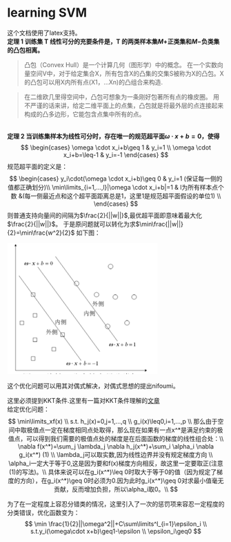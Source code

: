 # learning SVM
这个文档使用了latex支持。
<br>**定理 1 训练集 T 线性可分的充要条件是，T 的两类样本集$M+$正类集和$M-$负类集的凸包相离。**
>凸包（Convex Hull）是一个计算几何（图形学）中的概念。
在一个实数向量空间V中，对于给定集合X，所有包含X的凸集的交集S被称为X的凸包。X的凸包可以用X内所有点(X1，...Xn)的凸组合来构造.

>在二维欧几里得空间中，凸包可想象为一条刚好包著所有点的橡皮圈。
用不严谨的话来讲，给定二维平面上的点集，凸包就是将最外层的点连接起来构成的凸多边形，它能包含点集中所有的点。

<br>**定理 2 当训练集样本为线性可分时，存在唯一的规范超平面$\omega ·x+b=0$，使得**
$$
\begin{cases}
\omega \cdot x_i+b\geq 1 & y_i=1 \\
\omega \cdot x_i+b=\leq-1 & y_i=-1
\end{cases}
$$
规范超平面的定义是：
$$
\begin{cases}
y_i\cdot(\omega \cdot x_i+b)\geq 0 & y_i=1 (保证每一侧的值都正确划分)\\
\min\limits_{i=1,...,l}|\omega \cdot x_i+b|=1 & l为所有样本点个数 &(每一侧最近点和这个超平面距离总是1，这里1是规范超平面假设的单位1) \\
\end{cases}
$$
则普通支持向量间的间隔为$\frac{2}{||w||}$,最优超平面即意味着最大化$\frac{2}{||w||}$。
于是原问题就可以转化为求$\min\frac{||w||}{2}=\min\frac{w^2}{2}$
如下图：

![图片1](.\SVM-LinearBorder.png)

这个优化问题可以用其对偶式解决，对偶式思想的提出nifoumi。

这里必须提到KKT条件.这里有一篇对KKT条件理解的[文章](https://www.zhihu.com/question/23311674/answer/235256926)
<br>给定优化问题：
$$
\min\limits_xf(x) \\
s.t. h_j(x)=0,j=1,...,q \\
g_i(x)\leq0,i=1,...,p \\
那么由于空间中取极值点一定在梯度相同点处取得，那么现在如果有一点x^*是满足约束的极值点，可以得到我们需要的极值点处的梯度是在后面函数的梯度的线性组合处：\\
\nabla f(x^*)=\sum_j \lambda_j \nabla h_j(x^*)+\sum_i \alpha_i \nabla g_i(x^*) (1)  \\
\lambda_j可以取实数,因为线性边界并没有规定梯度方向 \\
\alpha_i一定大于等于0,这是因为要和f(x)梯度方向相反，故这里一定要取正(注意(1)的写法)。\\
具体来说可以在g_i(x^*)\leq 0时取大于等于0的值（因为规定了梯度的方向），在g_i(x^*)\geq 0时必须为0.因为此时g_i(x^*)\geq 0对求最小值毫无贡献，反而增加负担，所以\alpha_i取0。\\
$$

为了在一定程度上容忍分错类的情况，这里引入了一次的惩罚项来容忍一定程度的分类错误，优化函数变为：
$$
\min \frac{1}{2}||\omega^2||+C\sum\limits^l_{i=1}\epsilon_i \\
s.t.y_i(\omega\cdot x+b)\geq1-\epsilon  \\
 \epsilon_i\geq0
$$